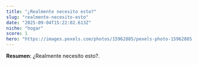 ```yaml
---
title: "¿Realmente necesito esto?"
slug: "realmente-necesito-esto"
date: "2025-09-04T15:22:02.613Z"
niche: "hogar"
score: 1
hero: "https://images.pexels.com/photos/15962885/pexels-photo-15962885.jpeg?auto=compress&cs=tinysrgb&fit=crop&h=627&w=1200&auto=compress&cs=tinysrgb&w=1024&h=576&fit=crop"
---
```


**Resumen**: ¿Realmente necesito esto?.
